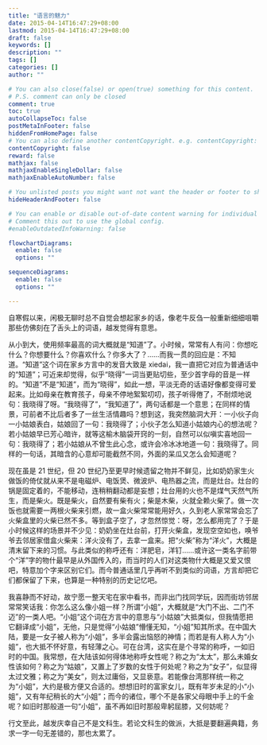 ```yaml
---
title: "语言的魅力"
date: 2015-04-14T16:47:29+08:00
lastmod: 2015-04-14T16:47:29+08:00
draft: false
keywords: []
description: ""
tags: []
categories: []
author: ""

# You can also close(false) or open(true) something for this content.
# P.S. comment can only be closed
comment: true
toc: true
autoCollapseToc: false
postMetaInFooter: false
hiddenFromHomePage: false
# You can also define another contentCopyright. e.g. contentCopyright: "This is another copyright."
contentCopyright: false
reward: false
mathjax: false
mathjaxEnableSingleDollar: false
mathjaxEnableAutoNumber: false

# You unlisted posts you might want not want the header or footer to show
hideHeaderAndFooter: false

# You can enable or disable out-of-date content warning for individual post.
# Comment this out to use the global config.
#enableOutdatedInfoWarning: false

flowchartDiagrams:
  enable: false
  options: ""

sequenceDiagrams:
  enable: false
  options: ""

---
```


自寒假以来，闲极无聊时总不自觉会想起家乡的话，像老牛反刍一般重新细细咀嚼那些仿佛刻在了舌头上的词语，越发觉得有意思。

从小到大，使用频率最高的词大概就是“知道”了。小时候，常常有人有问：你想吃什么？你想要什么？你喜欢什么？你多大了？……而我一贯的回应是：不知道。“知道”这个词在家乡方言中的发音大致是 xiedai，我一直把它对应为普通话中的“知道”；可近来却觉得，似乎“晓得”一词当更贴切些，至少首字母的音是一样的。“知道”不是“知道”，而为“晓得”，如此一想，平淡无奇的话语好像都变得可爱起来。比如母亲在教育孩子，母亲不停地絮絮叨叨，孩子听得倦了，不耐烦地说句：我晓得了呀。“我晓得了”，“我知道了”，两句话都是一个意思；在同样的情景，可前者不比后者多了一丝生活情趣吗？想到这，我突然脑洞大开：一小伙子向一小姑娘表白，姑娘回了一句：我晓得了；小伙子怎么知道小姑娘内心的想法呢？若小姑娘早已芳心暗许，就等这榆木脑袋开窍的一刻，自然可以似嗔实喜地回一句：我晓得了；若小姑娘从不曾生此心念，或许会冷冰冰地道一句：我晓得了。同样的一句话，其暗含的心意却可能截然不同，外面的呆瓜又怎么会知道呢？

现在虽是 21 世纪，但 20 世纪乃至更早时候遗留之物并不鲜见，比如奶奶家生火做饭的倚仗就从来不是电磁炉、电饭煲、微波炉、电热器之流，而是灶台。灶台的锅是固定着的，不能移动，连稍稍翻动都是妄想；灶台用的火也不是煤气天然气所生，而是柴火。既是柴火，自然要有柴有火；柴是木柴，火就全赖火柴了。做一次饭也就需要一两根火柴来引燃，故一盒火柴常常能用好久，久到老人家常常会忘了火柴盒里的火柴已然不多。等到盒子空了，才忽然惊觉：呀，怎么都用完了？于是小时候这样的场景并不少见：奶奶坐在灶台前，打开火柴盒，发现空空如也，唤爷爷去邻居家借盒火柴来：洋火没有了，去拿一盒来。把“火柴”称为“洋火”，大概是清末留下来的习惯。与此类似的称呼还有：洋肥皂，洋钉……或许这一类名字前带个“洋”字的物什最早是从外国传入的，而当时的人们对这类物什大概是又爱又恨吧，特意加个字来区别它们。而今普通话里几乎再听不到类似的词语，方言却把它们都保留了下来，也算是一种特别的历史记忆吧。

我喜静而不好动，故宁愿一整天宅在家中看书，而非出门找同学玩，因而街坊邻居常常笑话我：你怎么这么像小姐一样？所谓“小姐”，大概就是“大门不出、二门不迈”的一类人吧。“小姐”这个词在方言中的意思与“小姑娘”大抵类似，但我情愿把它翻译成“小姐”，无他，只是觉得“小姑娘”懵懂无知，“小姐”知其所求。在中国大陆，要是一女子被人称为“小姐”，多半会露出恼怒的神情；而若是有人称人为“小姐”，也大抵不怀好意，有轻薄之心。可在台湾，这实在是个寻常的称呼，一如旧时的中国。我常想，在大陆该如何得体地称呼女性呢？称之为“太太”，那么未婚女性该如何？称之为“姑娘”，又置上了岁数的女性于何处呢？称之为“女子”，似显得太过文雅；称之为“美女”，则太过庸俗，又显亵意。若能像台湾那样统一称之为“小姐”，大约是极方便又合适的。想想旧时的富家女儿，既有年岁未足的小“小姐”，又有年纪稍长的大“小姐”；而今的诸位，哪个不是各家父母眼中手上的千金呢？如旧时那般道一句“小姐”，虽不再如旧时那般卑躬屈膝，又何妨呢？

行文至此，越发庆幸自己不是文科生。若论文科生的做派，大抵是要翻遍典籍，务求一字一句无差错的，那也太累了。
